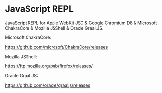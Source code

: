 # JavaScript REPL

JavaScript REPL for Apple WebKit JSC & Google Chromium D8 & Microsoft ChakraCore & Mozilla JSShell & Oracle Graal.JS.

Microsoft ChakraCore:

https://github.com/microsoft/ChakraCore/releases

Mozilla JSShell:

https://ftp.mozilla.org/pub/firefox/releases/

Oracle Graal.JS:

https://github.com/oracle/graaljs/releases
